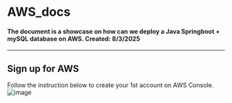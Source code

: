 # AWS_docs
#### The document is a showcase on how can we deploy a Java Springboot + mySQL database on AWS. Created: 8/3/2025
---------------------------------------------------------------------------------------------
## Sign up for AWS
Follow the instruction below to create your 1st account on AWS Console.
![image](https://github.com/user-attachments/assets/db9389a1-5998-409e-b022-f4a1b36b69cb)
